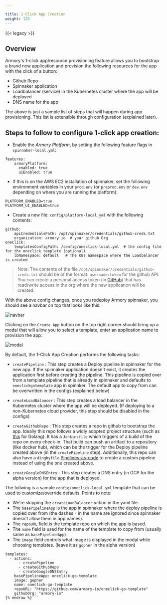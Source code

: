 ```yaml
---

title: 1-Click App Creation
weight: 125
---
```


{{< legacy >}}

## Overview
Armory's 1-click app/resource provisioning feature allows you to bootstrap a brand new application and provision the following resources for the app with the click of a button:
- Github Repo
- Spinnaker application
- Loadbalancer (service) in the Kubernetes cluster where the app will be deployed
- DNS name for the app

The above is just a sample list of steps that will happen during  app provisioning. This list is extensible through configuration (explained later).

## Steps to follow to configure 1-click app creation:

- Enable the *Armory Platform*, by setting the following feature flags in `spinnaker-local.yml`:
```
features:
    armoryPlatform:
      enabled: true
      uiEnabled: true
```

- If this is on the AWS EC2 installation of spinnaker, set the following environment variables in your `prod.env` (or `preprod.env` or `dev.env` depending on where you are running the platform):
```
PLATFORM_ENABLED=true
PLATFORM_UI_ENABLED=true
```

- Create a new file: `config/platform-local.yml` with the following contents:
```
github:
    apiCredentialsPath: /opt/spinnaker/credentials/github-creds.txt
    organization: armory-io  # your github Org
oneClick:
    templatesConfigPath: /config/oneclick-local.yml  # the config file for the oneclick template (optional)
    lbNamespace: default   # The K8s namespace where the Loadbalancer is created
```

> Note: The contents of the file `/opt/spinnaker/credentials/github-creds.txt` should be of the format: `username:token` for the github API. You can create a personal access token (in  [GitHub](https://github.com/settings/tokens)) that has read/write access in the org where the new application will be created.


With the above config changes, once you redeploy Armory spinnaker, you should see a navbar on top that looks like this:

![navbar](/images/navbar.png)

Clicking on the `Create App` button on the top right corner should bring up a modal that will allow you to select a template, enter an application name to provision the app:

![modal](/images/1-click-modal.png)

By default, the 1-Click App Creation performs the following tasks:
- `createPipeline` : This step creates a Deploy pipeline in spinnaker for the new app. If the spinnaker application doesn't exist, it creates the application first before creating the pipeline. This pipeline is copied over from a template pipeline that is already in spinnaker and defaults to `oneclickgotemplate` app in spinnker. The default app to copy from can be overwritten in the configs (explained below)
  
- `createLoadBalancer` : This step creates a load balancer in the Kubernetes cluster where the app will be deployed. (If deploying to a non-Kubernetes cloud provider, this step should be disabled in the configs)

- `createGithubRepo` : This step creates a repo in github to bootstrap the app. Ideally this repo follows a widly adopted project structure (such as [this](https://github.com/golang-standards/project-layout) for Golang). It has a `Jenkinsfile` which triggers of a build of the repo on every check-in. That build can push an artifact to a repository (like docker hub), which can be the trigger for the Deploy pipeline created above (in the `createPipeline` step). Additionally, this repo can also have a `dinghyfile` [Pipelines-as-code](http://docs.armory.io/user-guides/dinghy) to create a custom pipeline instead of using the one created above.

- `createGoogleDNSEntry` : This step creates a DNS entry (in GCP for the alpha version) for the app that is deployed.

The follwing is a sample `config/oneclick-local.yml` template that can be used to customize/override defaults. Points to note:
- We're skipping the `createLoadBalancer` _action_ in the yaml file.
- The `basePipelineApp` is the app in spinnaker where the deploy pipeline is copied over from (the dashes `-` in the name are ignored since spinnaker doesn't allow them in app names).
- The `repoURL` field is the template repo on which the app is based.
- The `name` field is used for the name of the template to copy from (usually same as `basePipelineApp`)
- The `image` field controls what image is displayed in the modal while choosing templates. (leave it as `gopher` in the alpha version)

```{% raw %}
templates: 
  - actions: 
      - createPipeline
      - createGithubRepo
      - createGoogleDNSEntry
    basePipelineApp: oneclick-go-template
    image: gopher
    name: oneclick-go-template
    repoURL: "https://github.com/armory-io/oneclick-go-template"
    githubOrg: "armory-io"
{% endraw %}```

